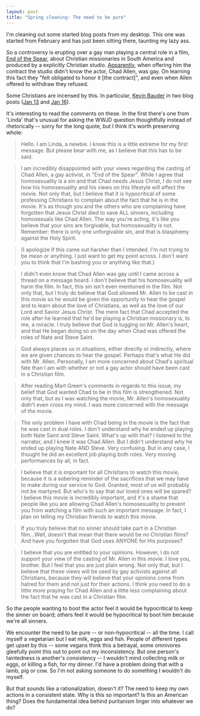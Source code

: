 ```yaml
---
layout: post
title: "Spring cleaning: The need to be pure"
---
```




<p>I'm cleaning out some started blog posts from my desktop. This one was started from February and has just been sitting there, taunting my lazy ass.</p>

<p>So a controversy is erupting over a gay man playing a central role
in a film, <a href="http://www.endofthespear.com/">End of the Spear</a>, about Christian
missionaries in South America and produced by a explicitly Christian
studio. 
<a href="http://www.christianitytoday.com/movies/news/chadallen.html">Apparently</a>,
when offering him the contract the studio didn't know the actor, Chad
Allen, was gay. On learning this fact they "felt obligated to honor it
[the contract]", and even when Allen offered to withdraw they
refused.</p>

<p>Some Christians are incensed by this. In particular, <a
href="http://nossobrii.blogspot.com/">Kevin
Bauder</a> in two blog posts (<a
href="http://nossobrii.blogspot.com/2006/01/no-way.html">Jan 13</a> and
<a href="http://nossobrii.blogspot.com/2006/01/answer.html">Jan
16</a>).</p>

<p>It's interesting to read the comments on these. In the first
there's one from 'Linda' that's unusual for asking the WWJD question
thoughtfully instead of rhetorically -- sorry for the long quote, 
but I think it's worth preserving whole:</p>

<blockquote>Hello. I am Linda, a newbie. I know this is a little
extreme for my first message. But please bear with me, as I believe
that this has to be said.</blockquote>

<blockquote>I am incredibly disappointed with your views regarding the casting of
Chad Allen, a gay activist, in "End of the Spear". While I agree that
homosexuality is a sin and that Chad needs Jesus Christ, I do not see
how his homosexuality and his views on this lifestyle will affect the
movie. Not only that, but I believe that it is hypocritical of some
professing Christians to complain about the fact that he is in the
movie. It's as though you and the others who are complaining have
forgotten that Jesus Christ died to save ALL sinners, including
homosexuals like Chad Allen. The way you're acting, it's like you
believe that your sins are forgivable, but homosexuality is
not. Remember: there is only one unforgivable sin, and that is
blasphemy against the Holy Spirit.</blockquote>

<blockquote>(I apologize if this came out harsher than I intended. I'm not trying
to be mean or anything. I just want to get my point across. I don't
want you to think that I'm bashing you or anything like that.)</blockquote>

<blockquote>I didn't even know that Chad Allen was gay until I came across a
thread on a message board. I don't believe that his homosexuality will
harm the film. In fact, this sin isn't even mentioned in the film. Not
only that, but I truly do believe that God allowed Mr. Allen to be
cast in this movie so he would be given the opportunity to hear the
gospel and to learn about the love of Christians, as well as the love
of our Lord and Savior Jesus Christ. The mere fact that Chad accepted
the role after he learned that he'd be playing a Christian missionary
is, to me, a miracle. I truly believe that God is tugging on
Mr. Allen's heart, and that He began doing so on the day when Chad was
offered the roles of Nate and Steve Saint.</blockquote>

<blockquote>God always places us in situations, either directly or indirectly,
where we are given chances to hear the gospel. Perhaps that's what He
did with Mr. Allen. Personally, I am more concerned about Chad's
spiritual fate than I am with whether or not a gay actor should have
been cast in a Christian film.</blockquote>

<blockquote>After reading Mart Green's comments in regards to this issue, my
belief that God wanted Chad to be in this film is strengthened. Not
only that, but as I was watching the movie, Mr. Allen's homosexuality
didn't even cross my mind. I was more concerned with the message of
the movie.</blockquote>

<blockquote>The only problem I have with Chad being in the movie is the fact that
he was cast in dual roles. I don't understand why he ended up playing
both Nate Saint and Steve Saint. What's up with that? I listened to
the narrator, and I knew it was Chad Allen. But I didn't understand
why he ended up playing Nate AND Steve. Very confusing. But in any
case, I thought he did an excellent job playing both roles. Very
moving performances by all, in fact.</blockquote>

<blockquote>I believe that it is important for all Christians to watch this movie,
because it is a sobering reminder of the sacrifices that we may have
to make during our service to God. Granted, most of us will probably
not be martyred. But who's to say that our loved ones will be spared?
I believe this movie is incredibly important, and it's a shame that
people like you are allowing Chad Allen's homosexuality to prevent you
from watching a film with such an important message. In fact, I plan
on telling my Christian friends to watch this movie.</blockquote>

<blockquote>If you truly believe that no sinner should take part in a Christian
film...Well, doesn't that mean that there would be no Christian films?
And have you forgotten that God uses ANYONE for His purposes?</blockquote>

<blockquote>I believe that you are entitled to your opinions. However, I do not
support your view of the casting of Mr. Allen in this movie. I love
you, brother. But I feel that you are just plain wrong. Not only that,
but I believe that these views will be used by gay activists against
all Christians, because they will believe that your opinions come from
hatred for them and not just for their actions. I think you need to do
a little more praying for Chad Allen and a little less complaining
about the fact that he was cast in a Christian film.</blockquote>

<p>So the people wanting to boot the actor feel it would be hypocritical to 
keep the sinner on board; others feel it would be hypocritical to boot him
because we're all sinners.</p>

<p>We encounter the need to be pure -- or non-hypocritical -- all the time. 
I call myself a vegetarian but I eat milk, eggs and fish. People of different types get upset
by this -- some vegans think this a betrayal, some omnivores gleefully point this out
to point out my inconsistency. But one person's taintedness is another's 
consistency -- I wouldn't mind collecting milk or eggs, or killing a fish, for
my dinner. I'd have a problem doing that with a lamb, pig or cow. So I'm not asking
someone to do something I wouldn't do myself.</p>

<p>But that sounds like a rationalization, doesn't it? The need to keep my own actions
in a consistent state. Why is this so important? Is this an American thing? Does the
fundamental idea behind puritanism linger into whatever we do?</p>



